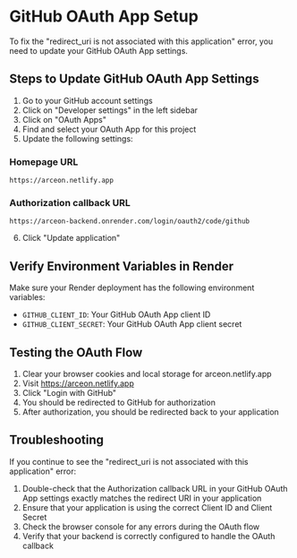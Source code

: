 # GitHub OAuth App Setup

To fix the "redirect_uri is not associated with this application" error, you need to update your GitHub OAuth App settings.

## Steps to Update GitHub OAuth App Settings

1. Go to your GitHub account settings
2. Click on "Developer settings" in the left sidebar
3. Click on "OAuth Apps"
4. Find and select your OAuth App for this project
5. Update the following settings:

### Homepage URL
```
https://arceon.netlify.app
```

### Authorization callback URL
```
https://arceon-backend.onrender.com/login/oauth2/code/github
```

6. Click "Update application"

## Verify Environment Variables in Render

Make sure your Render deployment has the following environment variables:

- `GITHUB_CLIENT_ID`: Your GitHub OAuth App client ID
- `GITHUB_CLIENT_SECRET`: Your GitHub OAuth App client secret

## Testing the OAuth Flow

1. Clear your browser cookies and local storage for arceon.netlify.app
2. Visit https://arceon.netlify.app
3. Click "Login with GitHub"
4. You should be redirected to GitHub for authorization
5. After authorization, you should be redirected back to your application

## Troubleshooting

If you continue to see the "redirect_uri is not associated with this application" error:

1. Double-check that the Authorization callback URL in your GitHub OAuth App settings exactly matches the redirect URI in your application
2. Ensure that your application is using the correct Client ID and Client Secret
3. Check the browser console for any errors during the OAuth flow
4. Verify that your backend is correctly configured to handle the OAuth callback 
